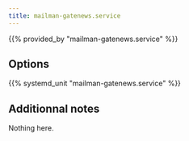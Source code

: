 ```yaml
---
title: mailman-gatenews.service
---
```


{{% provided_by "mailman-gatenews.service" %}}

## Options

{{% systemd_unit "mailman-gatenews.service" %}}

## Additionnal notes

Nothing here.